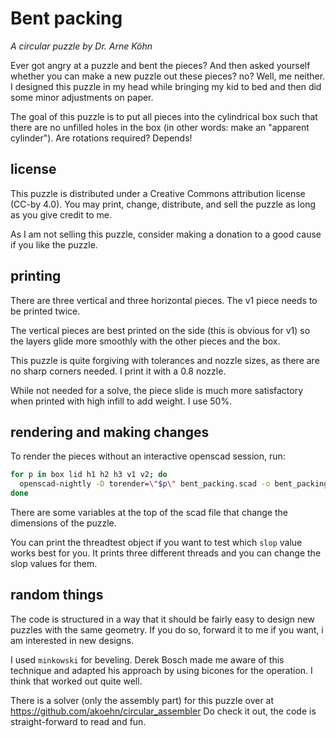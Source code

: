 # Bent packing

*A circular puzzle by Dr. Arne Köhn*

Ever got angry at a puzzle and bent the pieces? And then asked
yourself whether you can make a new puzzle out these pieces? no? Well,
me neither. I designed this puzzle in my head while bringing my kid to
bed and then did some minor adjustments on paper.

The goal of this puzzle is to put all pieces into the cylindrical box
such that there are no unfilled holes in the box (in other words: make
an "apparent cylinder").  Are rotations required? Depends!

## license

This puzzle is distributed under a Creative Commons attribution
license (CC-by 4.0). You may print, change, distribute, and sell the
puzzle as long as you give credit to me.

As I am not selling this puzzle, consider making a donation to a good
cause if you like the puzzle.

## printing

There are three vertical and three horizontal pieces. The v1 piece
needs to be printed twice.

The vertical pieces are best printed on the side (this is obvious for
v1) so the layers glide more smoothly with the other pieces and the
box.

This puzzle is quite forgiving with tolerances and nozzle sizes, as
there are no sharp corners needed.  I print it with a 0.8 nozzle.

While not needed for a solve, the piece slide is much more
satisfactory when printed with high infill to add weight. I use 50%.

## rendering and making changes

To render the pieces without an interactive openscad session, run:

```bash
for p in box lid h1 h2 h3 v1 v2; do
  openscad-nightly -D torender=\"$p\" bent_packing.scad -o bent_packing_$p.3mf
done
```

There are some variables at the top of the scad file that change the
dimensions of the puzzle. 

You can print the threadtest object if you want to test which `slop`
value works best for you. It prints three different threads and you
can change the slop values for them.

## random things

The code is structured in a way that it should be fairly easy to
design new puzzles with the same geometry.  If you do so, forward it
to me if you want, i am interested in new designs.

I used `minkowski` for beveling. Derek Bosch made me aware of this
technique and adapted his approach by using bicones for the
operation. I think that worked out quite well.

There is a solver (only the assembly part) for this puzzle over at
https://github.com/akoehn/circular_assembler
Do check it out, the code is straight-forward to read and fun.
